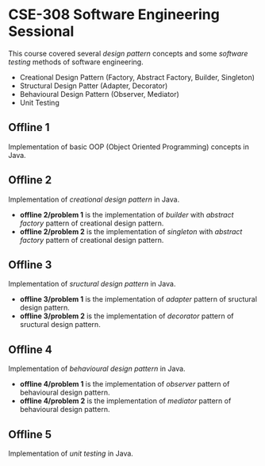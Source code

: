 # CSE-308 Software Engineering Sessional
This course covered several *design pattern* concepts and some *software testing* methods of software engineering.
- Creational Design Pattern (Factory, Abstract Factory, Builder, Singleton)
- Structural Design Patter (Adapter, Decorator)
- Behavioural Design Pattern (Observer, Mediator)
- Unit Testing

## Offline 1
Implementation of basic OOP (Object Oriented Programming) concepts in Java.

## Offline 2
Implementation of *creational design pattern* in Java.
- **offline 2/problem 1** is the implementation of *builder* with *abstract factory* pattern of creational design pattern.
- **offline 2/problem 2** is the implementation of *singleton* with *abstract factory* pattern of creational design pattern.

## Offline 3
Implementation of *sructural design pattern* in Java.
- **offline 3/problem 1** is the implementation of *adapter* pattern of sructural design pattern.
- **offline 3/problem 2** is the implementation of *decorator* pattern of sructural design pattern.

## Offline 4
Implementation of *behavioural design pattern* in Java.
- **offline 4/problem 1** is the implementation of *observer* pattern of behavioural design pattern.
- **offline 4/problem 2** is the implementation of *mediator* pattern of behavioural design pattern.

## Offline 5
Implementation of *unit testing* in Java.
